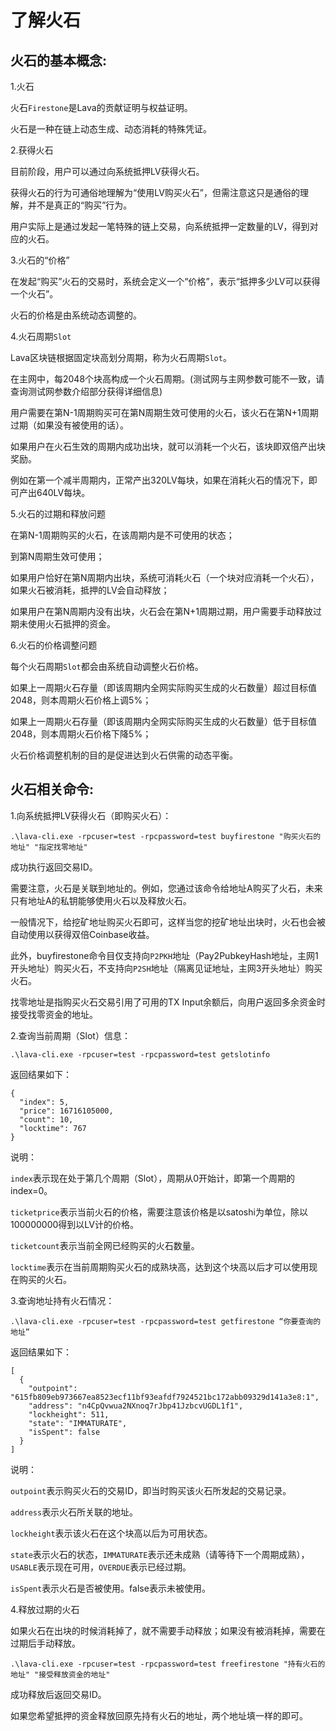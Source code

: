 # 了解火石

## 火石的基本概念:

1.火石

火石`Firestone`是Lava的贡献证明与权益证明。

火石是一种在链上动态生成、动态消耗的特殊凭证。

2.获得火石

目前阶段，用户可以通过向系统抵押LV获得火石。

获得火石的行为可通俗地理解为“使用LV购买火石”，但需注意这只是通俗的理解，并不是真正的“购买”行为。

用户实际上是通过发起一笔特殊的链上交易，向系统抵押一定数量的LV，得到对应的火石。

3.火石的“价格”

在发起“购买”火石的交易时，系统会定义一个“价格”，表示“抵押多少LV可以获得一个火石”。

火石的价格是由系统动态调整的。

4.火石周期`Slot`

Lava区块链根据固定块高划分周期，称为火石周期`Slot`。

在主网中，每2048个块高构成一个火石周期。\(测试网与主网参数可能不一致，请查询测试网参数介绍部分获得详细信息\)

用户需要在第N-1周期购买可在第N周期生效可使用的火石，该火石在第N+1周期过期（如果没有被使用的话）。

如果用户在火石生效的周期内成功出块，就可以消耗一个火石，该块即双倍产出块奖励。

例如在第一个减半周期内，正常产出320LV每块，如果在消耗火石的情况下，即可产出640LV每块。

5.火石的过期和释放问题

在第N-1周期购买的火石，在该周期内是不可使用的状态；

到第N周期生效可使用；

如果用户恰好在第N周期内出块，系统可消耗火石（一个块对应消耗一个火石），如果火石被消耗，抵押的LV会自动释放；

如果用户在第N周期内没有出块，火石会在第N+1周期过期，用户需要手动释放过期未使用火石抵押的资金。

6.火石的价格调整问题

每个火石周期`Slot`都会由系统自动调整火石价格。

如果上一周期火石存量（即该周期内全网实际购买生成的火石数量）超过目标值2048，则本周期火石价格上调5%；

如果上一周期火石存量（即该周期内全网实际购买生成的火石数量）低于目标值2048，则本周期火石价格下降5%；

火石价格调整机制的目的是促进达到火石供需的动态平衡。

## 火石相关命令:

1.向系统抵押LV获得火石（即购买火石）：

```text
.\lava-cli.exe -rpcuser=test -rpcpassword=test buyfirestone "购买火石的地址" "指定找零地址"
```

成功执行返回交易ID。

需要注意，火石是关联到地址的。例如，您通过该命令给地址A购买了火石，未来只有地址A的私钥能够使用火石以及释放火石。

一般情况下，给挖矿地址购买火石即可，这样当您的挖矿地址出块时，火石也会被自动使用以获得双倍Coinbase收益。

此外，buyfirestone命令目仅支持向`P2PKH`地址（Pay2PubkeyHash地址，主网1开头地址）购买火石，不支持向`P2SH`地址（隔离见证地址，主网3开头地址）购买火石。

找零地址是指购买火石交易引用了可用的TX Input余额后，向用户返回多余资金时接受找零资金的地址。

2.查询当前周期（Slot）信息：

```text
.\lava-cli.exe -rpcuser=test -rpcpassword=test getslotinfo
```

返回结果如下：

```text
{
  "index": 5,
  "price": 16716105000,
  "count": 10,
  "locktime": 767
}
```

说明：

`index`表示现在处于第几个周期（Slot），周期从0开始计，即第一个周期的index=0。

`ticketprice`表示当前火石的价格，需要注意该价格是以satoshi为单位，除以100000000得到以LV计的价格。

`ticketcount`表示当前全网已经购买的火石数量。

`locktime`表示在当前周期购买火石的成熟块高，达到这个块高以后才可以使用现在购买的火石。

3.查询地址持有火石情况：

```text
.\lava-cli.exe -rpcuser=test -rpcpassword=test getfirestone “你要查询的地址”
```

返回结果如下：

```text
[
  {
    "outpoint": "615fb809eb973667ea8523ecf11bf93eafdf7924521bc172abb09329d141a3e8:1",
    "address": "n4CpQvwua2NXnoq7rJbp41JzbcvUGDL1f1",
    "lockheight": 511,
    "state": "IMMATURATE",
    "isSpent": false
  }
]
```

说明：

`outpoint`表示购买火石的交易ID，即当时购买该火石所发起的交易记录。

`address`表示火石所关联的地址。

`lockheight`表示该火石在这个块高以后为可用状态。

`state`表示火石的状态，`IMMATURATE`表示还未成熟（请等待下一个周期成熟），`USABLE`表示现在可用，`OVERDUE`表示已经过期。

`isSpent`表示火石是否被使用。false表示未被使用。

4.释放过期的火石

如果火石在出块的时候消耗掉了，就不需要手动释放；如果没有被消耗掉，需要在过期后手动释放。

```text
.\lava-cli.exe -rpcuser=test -rpcpassword=test freefirestone "持有火石的地址" "接受释放资金的地址"
```

成功释放后返回交易ID。

如果您希望抵押的资金释放回原先持有火石的地址，两个地址填一样的即可。

